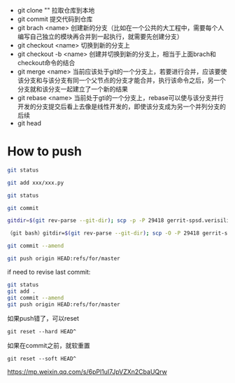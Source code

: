 - git clone "" 拉取仓库到本地
- git commit 提交代码到仓库
- git brach \<name> 创建新的分支（比如在一个公共的大工程中，需要每个人编写自己独立的模块再合并到一起执行，就需要先创建分支）
- git checkout \<name> 切换到新的分支上
- git checkout -b \<name> 创建并切换到新的分支上，相当于上面brach和checkout命令的结合
- git merge \<name> 当前应该处于git的一个分支上，若要进行合并，应该要使该分支和与该分支有同一个父节点的分支才能合并，执行该命令之后，另一个分支就和该分支一起建立了一个新的结果
- git rebase \<name> 当前处于gti的一个分支上，rebase可以使与该分支并行开发的分支提交后看上去像是线性开发的，即使该分支成为另一个并列分支的后续
- git head




# How to push
```bash
git status

git add xxx/xxx.py

git status

git commit

gitdir=$(git rev-parse --git-dir); scp -p -P 29418 gerrit-spsd.verisilicon.com:hooks/commit-msg ${gitdir}/hooks/

（git bash）gitdir=$(git rev-parse --git-dir); scp -O -P 29418 gerrit-spsd.verisilicon.com:hooks/commit-msg ${gitdir}/hooks/

git commit --amend

git push origin HEAD:refs/for/master
```
if need to revise last commit:
```bash
git status
git add .
git commit --amend
git push origin HEAD:refs/for/master
```
如果push错了，可以reset
```shell
git reset --hard HEAD^
```
如果在commit之前，就软重置
```shell
git reset --soft HEAD^
```







https://mp.weixin.qq.com/s/6pPl1uI7JpVZXn2CbaUQrw